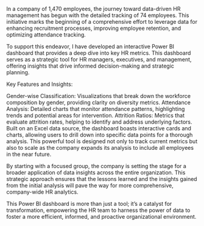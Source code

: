 In a company of 1,470 employees, the journey toward data-driven HR management has begun with the detailed tracking of 74 employees. This initiative marks the beginning of a comprehensive effort to leverage data for enhancing recruitment processes, improving employee retention, and optimizing attendance tracking.

To support this endeavor, I have developed an interactive Power BI dashboard that provides a deep dive into key HR metrics. This dashboard serves as a strategic tool for HR managers, executives, and management, offering insights that drive informed decision-making and strategic planning.

Key Features and Insights:

Gender-wise Classification: Visualizations that break down the workforce composition by gender, providing clarity on diversity metrics.
Attendance Analysis: Detailed charts that monitor attendance patterns, highlighting trends and potential areas for intervention.
Attrition Ratios: Metrics that evaluate attrition rates, helping to identify and address underlying factors.
Built on an Excel data source, the dashboard boasts interactive cards and charts, allowing users to drill down into specific data points for a thorough analysis. This powerful tool is designed not only to track current metrics but also to scale as the company expands its analysis to include all employees in the near future.

By starting with a focused group, the company is setting the stage for a broader application of data insights across the entire organization. This strategic approach ensures that the lessons learned and the insights gained from the initial analysis will pave the way for more comprehensive, company-wide HR analytics.

This Power BI dashboard is more than just a tool; it’s a catalyst for transformation, empowering the HR team to harness the power of data to foster a more efficient, informed, and proactive organizational environment.
